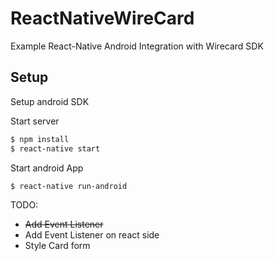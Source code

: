 # ReactNativeWireCard

Example React-Native Android Integration with Wirecard SDK

## Setup
 
Setup android SDK

Start server
```bash
$ npm install
$ react-native start
```
Start android App
```bash
$ react-native run-android
```


TODO:
- ~~Add Event Listener~~
- Add Event Listener on react side
- Style Card form
